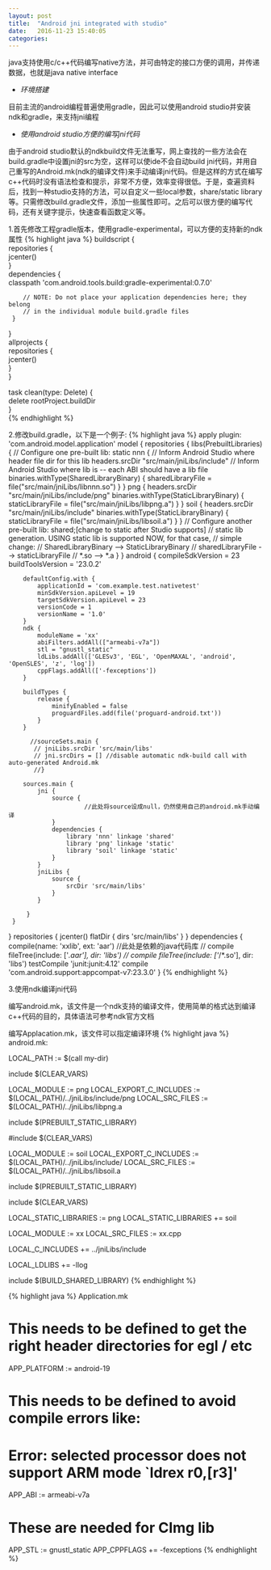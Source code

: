 ```yaml
---
layout: post
title:  "Android jni integrated with studio"
date:   2016-11-23 15:40:05
categories: 
---
```


java支持使用c/c++代码编写native方法，并可由特定的接口方便的调用，并传递数据，也就是java native interface


* _环境搭建_

目前主流的android编程普遍使用gradle，因此可以使用android studio并安装ndk和gradle，来支持jni编程

* _使用android studio方便的编写jni代码_

由于android studio默认的ndkbuild文件无法重写，网上查找的一些方法会在build.gradle中设置jni的src为空，这样可以使ide不会自动build jni代码，并用自己重写的Android.mk(ndk的编译文件)来手动编译jni代码。但是这样的方式在编写c++代码时没有语法检查和提示，非常不方便，效率变得很低。于是，查遍资料后，找到一种studio支持的方法，可以自定义一些local参数，share/static library等。只需修改build.gradle文件，添加一些属性即可。之后可以很方便的编写代码，还有关键字提示，快速查看函数定义等。

  1.首先修改工程gradle版本，使用gradle-experimental，可以方便的支持新的ndk属性
   {% highlight java %}
buildscript {  
    repositories {  
        jcenter()  
    }  
    dependencies {  
        classpath 'com.android.tools.build:gradle-experimental:0.7.0'  
     
        // NOTE: Do not place your application dependencies here; they belong  
        // in the individual module build.gradle files  
     }  
}  
allprojects {  
    repositories {  
        jcenter()  
    }  
}  
    
task clean(type: Delete) {  
    delete rootProject.buildDir  
}  
{% endhighlight %}

  2.修改build.gradle，以下是一个例子:
{% highlight java %}
apply plugin: 'com.android.model.application'
model {
    repositories {
         libs(PrebuiltLibraries) {
            // Configure one pre-built lib: static
            nnn {
                // Inform Android Studio where header file dir for this lib
                headers.srcDir "src/main/jniLibs/include"
                // Inform Android Studio where lib is -- each ABI should have a lib file
                binaries.withType(SharedLibraryBinary) {
                    sharedLibraryFile = file("src/main/jniLibs/libnnn.so")
                }
            }
            png {
                headers.srcDir "src/main/jniLibs/include/png"
                binaries.withType(StaticLibraryBinary) {
                    staticLibraryFile = file("src/main/jniLibs/libpng.a")
                }
            }
            soil {
                headers.srcDir "src/main/jniLibs/include"
                binaries.withType(StaticLibraryBinary) {
                    staticLibraryFile = file("src/main/jniLibs/libsoil.a")
                }
            }
            // Configure another pre-built lib: shared;[change to static after Studio supports]
            // static lib generation. USING static lib is supported NOW, for that case,
            // simple change:
            //  SharedLibraryBinary --> StaticLibraryBinary
            //  sharedLibraryFile  --> staticLibraryFile
            //  *.so --> *.a
         }
     } 
     android {
        compileSdkVersion = 23
        buildToolsVersion = '23.0.2'
     
        defaultConfig.with {
            applicationId = 'com.example.test.nativetest'
            minSdkVersion.apiLevel = 19
            targetSdkVersion.apiLevel = 23
            versionCode = 1
            versionName = '1.0'
        }
        ndk {
            moduleName = 'xx'
            abiFilters.addAll(["armeabi-v7a"])
            stl = "gnustl_static"
            ldLibs.addAll(['GLESv3', 'EGL', 'OpenMAXAL', 'android', 'OpenSLES', 'z', 'log'])
            cppFlags.addAll(['-fexceptions'])
        }

        buildTypes {
            release {
                minifyEnabled = false
                proguardFiles.add(file('proguard-android.txt'))
            }
        }

          //sourceSets.main {
           // jniLibs.srcDir 'src/main/libs'
           // jni.srcDirs = [] //disable automatic ndk-build call with auto-generated Android.mk         
           //}

        sources.main {
            jni {
                source {
                         //此处将source设成null，仍然使用自己的android.mk手动编译
                }
                dependencies {
                    library 'nnn' linkage 'shared'
                    library 'png' linkage 'static'
                    library 'soil' linkage 'static'
                }
            }
            jniLibs {
                source {
                    srcDir 'src/main/libs'
                }
            }

         }
     }
}
repositories {
     jcenter()
     flatDir {
         dirs 'src/main/libs'
     }
}
dependencies {
     compile(name: 'xxlib', ext: 'aar')  //此处是依赖的java代码库
     //    compile fileTree(include: ['*.aar'], dir: 'libs')
     //    compile fileTree(include: ['*/*.so'], dir: 'libs')
     testCompile 'junit:junit:4.12'
     compile 'com.android.support:appcompat-v7:23.3.0'
}
{% endhighlight %}

  3.使用ndk编译jni代码

编写android.mk，该文件是一个ndk支持的编译文件，使用简单的格式达到编译c++代码的目的，具体语法可参考ndk官方文档

编写Applacation.mk，该文件可以指定编译环境
{% highlight java %}
android.mk:

LOCAL_PATH := $(call my-dir)

include $(CLEAR_VARS)

LOCAL_MODULE := png
LOCAL_EXPORT_C_INCLUDES := $(LOCAL_PATH)/../jniLibs/include/png
LOCAL_SRC_FILES := $(LOCAL_PATH)/../jniLibs/libpng.a

include $(PREBUILT_STATIC_LIBRARY)

#include $(CLEAR_VARS)

LOCAL_MODULE := soil
LOCAL_EXPORT_C_INCLUDES := $(LOCAL_PATH)/../jniLibs/include/
LOCAL_SRC_FILES := $(LOCAL_PATH)/../jniLibs/libsoil.a

include $(PREBUILT_STATIC_LIBRARY)

include $(CLEAR_VARS)

LOCAL_STATIC_LIBRARIES := png
LOCAL_STATIC_LIBRARIES += soil

LOCAL_MODULE    := xx
LOCAL_SRC_FILES  := xx.cpp

LOCAL_C_INCLUDES += ../jniLibs/include

LOCAL_LDLIBS += -llog

include $(BUILD_SHARED_LIBRARY)
{% endhighlight %}

{% highlight java %}
Application.mk

# This needs to be defined to get the right header directories for egl / etc
APP_PLATFORM   := android-19

# This needs to be defined to avoid compile errors like:
# Error: selected processor does not support ARM mode `ldrex r0,[r3]'
APP_ABI       := armeabi-v7a

# These are needed for CImg lib
APP_STL := gnustl_static
APP_CPPFLAGS += -fexceptions
{% endhighlight %}



